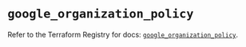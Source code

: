 # `google_organization_policy`

Refer to the Terraform Registry for docs: [`google_organization_policy`](https://registry.terraform.io/providers/hashicorp/google-beta/6.32.0/docs/resources/google_organization_policy).
